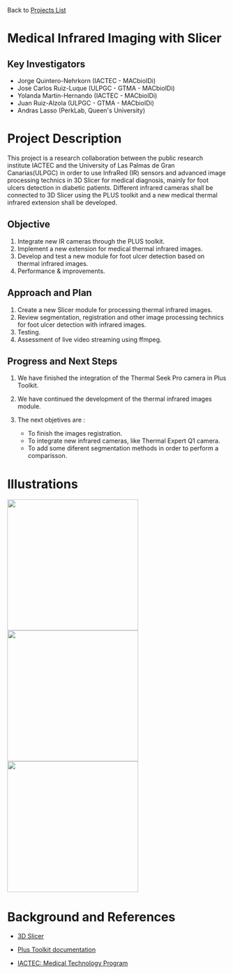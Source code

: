 Back to [Projects List](../../FIXME.md#ProjectsList)

# Medical Infrared Imaging with Slicer 
## Key Investigators

- Jorge Quintero-Nehrkorn (IACTEC - MACbioIDi)
- Jose Carlos Ruiz-Luque (ULPGC - GTMA - MACbioIDi)
- Yolanda Martin-Hernando (IACTEC - MACbioIDi)
- Juan Ruiz-Alzola (ULPGC - GTMA - MACbioIDi)
- Andras Lasso (PerkLab, Queen's University)

# Project Description

This project is a research collaboration between the public research institute IACTEC and the University of Las Palmas de Gran Canarias(ULPGC) in order to use InfraRed (IR) sensors and advanced image processing technics in 3D Slicer for medical diagnosis, mainly for foot ulcers detection in diabetic patients. Different infrared cameras shall be connected to 3D Slicer using the PLUS toolkit and a new medical thermal infrared extension shall be developed.

## Objective

1. Integrate new IR cameras through the PLUS toolkit.
2. Implement a new extension for medical thermal infrared images.
3. Develop and test a new module for foot ulcer detection based on thermal infrared images.
4. Performance & improvements.

## Approach and Plan

1. Create a new Slicer module for processing thermal infrared images. 
2. Review segmentation, registration and other image processing technics for foot ulcer detection with infrared images.
3. Testing.
4. Assessment of live video streaming using ffmpeg.

## Progress and Next Steps

<!--Describe progress and next steps in a few bullet points as you are
making progress.-->
1. We have finished the integration of the Thermal Seek Pro camera in Plus Toolkit.

2. We have continued the development of the thermal infrared images module. 

3. The next objetives are :
    - To finish the images registration.
    - To integrate new infrared cameras, like Thermal Expert Q1 camera.
    - To add some diferent segmentation methods in order to perform a comparisson. 

# Illustrations

<!--Add pictures and links to videos that demonstrate what has been
accomplished.-->
<!--3D Slicer Training Network.-->

<img src="https://raw.githubusercontent.com/NA-MIC/ProjectWeek/master/PW27_2018_Boston/Projects/MedicalInfraredImagingwithSlicer/PiesRecortados.png" width="300">

<img src="https://raw.githubusercontent.com/NA-MIC/ProjectWeek/master/PW27_2018_Boston/Projects/MedicalInfraredImagingwithSlicer/Plus%2BSlicer.png" width="300">

<img src="https://raw.githubusercontent.com/NA-MIC/ProjectWeek/master/PW27_2018_Boston/Projects/MedicalInfraredImagingwithSlicer/SlicerInfraredModule.png" width="300">

# Background and References

<!--Use this space for information that may help people better understand
your project, like links to papers, source code, or data.-->

+ [3D Slicer](https://www.slicer.org)

+ [Plus Toolkit documentation](http://perk-software.cs.queensu.ca/plus/doc/nightly/user/index.html)

+ [IACTEC: Medical Technology Program](http://www.iac.es/iactec.php?op1=141&op2=462)
